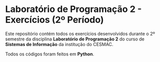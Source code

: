 # Laboratório de Programação 2 - Exercícios (2º Período)

Este repositório contém todos os exercícios desenvolvidos durante o 2º semestre da disciplina **Laboratório de Programação 2** do curso de **Sistemas de Informação** da institução do CESMAC.

Todos os códigos foram feitos em **Python**.
